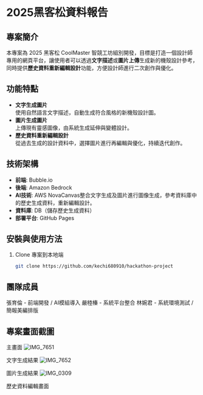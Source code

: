 # 2025黑客松資料報告

## 專案簡介
本專案為 2025 黑客松 CoolMaster 智競工坊組別開發，目標是打造一個設計師專用的網頁平台，讓使用者可以透過**文字描述**或**圖片上傳**生成新的機殼設計參考，同時提供**歷史資料重新編輯設計**功能，方便設計師進行二次創作與優化。

## 功能特點
- **文字生成圖片**  
  使用自然語言文字描述，自動生成符合風格的新機殼設計圖。
- **圖片生成圖片**  
  上傳現有靈感圖像，由系統生成延伸與變體設計。
- **歷史資料重新編輯設計**  
  從過去生成的設計資料中，選擇圖片進行再編輯與優化，持續迭代創作。

## 技術架構
- **前端**: Bubble.io
- **後端**: Amazon Bedrock
- **AI技術**: AWS NovaCanvas整合文字生成及圖片進行圖像生成，參考資料庫中的歷史生成資料，重新編輯設計。
- **資料庫**: DB（儲存歷史生成資料）
- **部署平台**: GitHub Pages

## 安裝與使用方法
1. Clone 專案到本地端
   ```bash
   git clone https://github.com/kechi680910/hackathon-project

## 團隊成員

張育倫 - 前端開發 / AI模組導入
嚴稑榛 - 系統平台整合
林婉君 - 系統環境測試 / 簡報美編排版

## 專案畫面截圖

主畫面
![IMG_7651](https://github.com/user-attachments/assets/6c049b8a-33f8-4f24-aac7-7488ab3490ad)

文字生成結果
![IMG_7652](https://github.com/user-attachments/assets/aefd132b-edb8-4e56-9574-1c0de762727e)

圖片生成結果
![IMG_0309](https://github.com/user-attachments/assets/f19e0345-7445-458a-9c8e-d6a1856c6c66)

歷史資料編輯畫面



